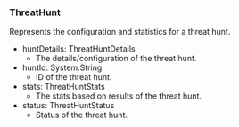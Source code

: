### ThreatHunt
Represents the configuration and statistics for a
 threat hunt.

- huntDetails: ThreatHuntDetails
  - The details/configuration of the threat hunt.
- huntId: System.String
  - ID of the threat hunt.
- stats: ThreatHuntStats
  - The stats based on results of the threat hunt.
- status: ThreatHuntStatus
  - Status of the threat hunt.

